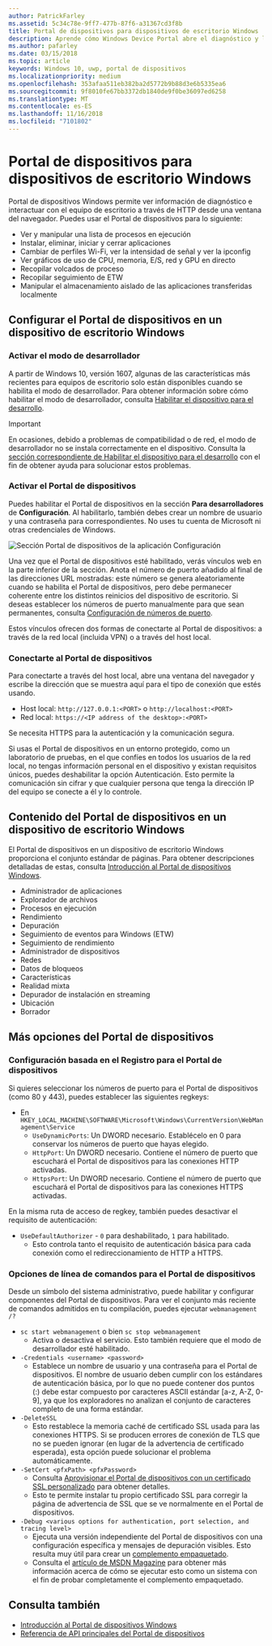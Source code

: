```yaml
---
author: PatrickFarley
ms.assetid: 5c34c78e-9ff7-477b-87f6-a31367cd3f8b
title: Portal de dispositivos para dispositivos de escritorio Windows
description: Aprende cómo Windows Device Portal abre el diagnóstico y la automatización en el escritorio de Windows.
ms.author: pafarley
ms.date: 03/15/2018
ms.topic: article
keywords: Windows 10, uwp, portal de dispositivos
ms.localizationpriority: medium
ms.openlocfilehash: 353afaa511eb382ba2d5772b9b88d3e6b5335ea6
ms.sourcegitcommit: 9f8010fe67bb3372db1840de9f0be36097ed6258
ms.translationtype: MT
ms.contentlocale: es-ES
ms.lasthandoff: 11/16/2018
ms.locfileid: "7101802"
---
```

# <a name="device-portal-for-windows-desktop"></a>Portal de dispositivos para dispositivos de escritorio Windows



Portal de dispositivos Windows permite ver información de diagnóstico e interactuar con el equipo de escritorio a través de HTTP desde una ventana del navegador. Puedes usar el Portal de dispositivos para lo siguiente:
- Ver y manipular una lista de procesos en ejecución
- Instalar, eliminar, iniciar y cerrar aplicaciones
- Cambiar de perfiles Wi-Fi, ver la intensidad de señal y ver la ipconfig
- Ver gráficos de uso de CPU, memoria, E/S, red y GPU en directo
- Recopilar volcados de proceso
- Recopilar seguimiento de ETW 
- Manipular el almacenamiento aislado de las aplicaciones transferidas localmente

## <a name="set-up-device-portal-on-windows-desktop"></a>Configurar el Portal de dispositivos en un dispositivo de escritorio Windows

### <a name="turn-on-developer-mode"></a>Activar el modo de desarrollador

A partir de Windows 10, versión 1607, algunas de las características más recientes para equipos de escritorio solo están disponibles cuando se habilita el modo de desarrollador. Para obtener información sobre cómo habilitar el modo de desarrollador, consulta [Habilitar el dispositivo para el desarrollo](../get-started/enable-your-device-for-development.md).

> [!IMPORTANT]
> En ocasiones, debido a problemas de compatibilidad o de red, el modo de desarrollador no se instala correctamente en el dispositivo. Consulta la [sección correspondiente de Habilitar el dispositivo para el desarrollo](https://docs.microsoft.com/windows/uwp/get-started/enable-your-device-for-development#failure-to-install-developer-mode-package) con el fin de obtener ayuda para solucionar estos problemas.

### <a name="turn-on-device-portal"></a>Activar el Portal de dispositivos

Puedes habilitar el Portal de dispositivos en la sección **Para desarrolladores** de **Configuración**. Al habilitarlo, también debes crear un nombre de usuario y una contraseña para correspondientes. No uses tu cuenta de Microsoft ni otras credenciales de Windows. 

![Sección Portal de dispositivos de la aplicación Configuración](images/device-portal/device-portal-desk-settings.png) 

Una vez que el Portal de dispositivos esté habilitado, verás vínculos web en la parte inferior de la sección. Anota el número de puerto añadido al final de las direcciones URL mostradas: este número se genera aleatoriamente cuando se habilita el Portal de dispositivos, pero debe permanecer coherente entre los distintos reinicios del dispositivo de escritorio. Si deseas establecer los números de puerto manualmente para que sean permanentes, consulta [Configuración de números de puerto](device-portal-desktop.md#setting-port-numbers).

Estos vínculos ofrecen dos formas de conectarte al Portal de dispositivos: a través de la red local (incluida VPN) o a través del host local.

### <a name="connect-to-device-portal"></a>Conectarte al Portal de dispositivos

Para conectarte a través del host local, abre una ventana del navegador y escribe la dirección que se muestra aquí para el tipo de conexión que estés usando.

* Host local: `http://127.0.0.1:<PORT>` o `http://localhost:<PORT>`
* Red local: `https://<IP address of the desktop>:<PORT>`

Se necesita HTTPS para la autenticación y la comunicación segura.

Si usas el Portal de dispositivos en un entorno protegido, como un laboratorio de pruebas, en el que confíes en todos los usuarios de la red local, no tengas información personal en el dispositivo y existan requisitos únicos, puedes deshabilitar la opción Autenticación. Esto permite la comunicación sin cifrar y que cualquier persona que tenga la dirección IP del equipo se conecte a él y lo controle.

## <a name="device-portal-content-on-windows-desktop"></a>Contenido del Portal de dispositivos en un dispositivo de escritorio Windows

El Portal de dispositivos en un dispositivo de escritorio Windows proporciona el conjunto estándar de páginas. Para obtener descripciones detalladas de estas, consulta [Introducción al Portal de dispositivos Windows](device-portal.md).

- Administrador de aplicaciones
- Explorador de archivos
- Procesos en ejecución
- Rendimiento
- Depuración
- Seguimiento de eventos para Windows (ETW)
- Seguimiento de rendimiento
- Administrador de dispositivos
- Redes
- Datos de bloqueos
- Características
- Realidad mixta
- Depurador de instalación en streaming
- Ubicación
- Borrador

## <a name="more-device-portal-options"></a>Más opciones del Portal de dispositivos
### <a name="registry-based-configuration-for-device-portal"></a>Configuración basada en el Registro para el Portal de dispositivos

Si quieres seleccionar los números de puerto para el Portal de dispositivos (como 80 y 443), puedes establecer las siguientes regkeys:

- En `HKEY_LOCAL_MACHINE\SOFTWARE\Microsoft\Windows\CurrentVersion\WebManagement\Service`
    - `UseDynamicPorts`: Un DWORD necesario. Establécelo en 0 para conservar los números de puerto que hayas elegido.
    - `HttpPort`: Un DWORD necesario. Contiene el número de puerto que escuchará el Portal de dispositivos para las conexiones HTTP activadas.    
    - `HttpsPort`: Un DWORD necesario. Contiene el número de puerto que escuchará el Portal de dispositivos para las conexiones HTTPS activadas.
    
En la misma ruta de acceso de regkey, también puedes desactivar el requisito de autenticación:
- `UseDefaultAuthorizer` - `0` para deshabilitado, `1` para habilitado.  
    - Esto controla tanto el requisito de autenticación básica para cada conexión como el redireccionamiento de HTTP a HTTPS.  
    
### <a name="command-line-options-for-device-portal"></a>Opciones de línea de comandos para el Portal de dispositivos
Desde un símbolo del sistema administrativo, puede habilitar y configurar componentes del Portal de dispositivos. Para ver el conjunto más reciente de comandos admitidos en tu compilación, puedes ejecutar `webmanagement /?`

- `sc start webmanagement` o bien `sc stop webmanagement` 
    - Activa o desactiva el servicio. Esto también requiere que el modo de desarrollador esté habilitado. 
- `-Credentials <username> <password>` 
    - Establece un nombre de usuario y una contraseña para el Portal de dispositivos. El nombre de usuario deben cumplir con los estándares de autenticación básica, por lo que no puede contener dos puntos (:) debe estar compuesto por caracteres ASCII estándar [a-z, A-Z, 0-9], ya que los exploradores no analizan el conjunto de caracteres completo de una forma estándar.  
- `-DeleteSSL` 
    - Esto restablece la memoria caché de certificado SSL usada para las conexiones HTTPS. Si se producen errores de conexión de TLS que no se pueden ignorar (en lugar de la advertencia de certificado esperada), esta opción puede solucionar el problema automáticamente. 
- `-SetCert <pfxPath> <pfxPassword>`
    - Consulta [Aprovisionar el Portal de dispositivos con un certificado SSL personalizado](https://docs.microsoft.com/windows/uwp/debug-test-perf/device-portal-ssl) para obtener detalles.  
    - Esto te permite instalar tu propio certificado SSL para corregir la página de advertencia de SSL que se ve normalmente en el Portal de dispositivos. 
- `-Debug <various options for authentication, port selection, and tracing level>`
    - Ejecuta una versión independiente del Portal de dispositivos con una configuración específica y mensajes de depuración visibles. Esto resulta muy útil para crear un [complemento empaquetado](https://docs.microsoft.com/windows/uwp/debug-test-perf/device-portal-plugin). 
    - Consulta el [artículo de MSDN Magazine](https://msdn.microsoft.com/en-us/magazine/mt826332.aspx) para obtener más información acerca de cómo se ejecutar esto como un sistema con el fin de probar completamente el complemento empaquetado.

## <a name="see-also"></a>Consulta también

* [Introducción al Portal de dispositivos Windows](device-portal.md)
* [Referencia de API principales del Portal de dispositivos](https://docs.microsoft.com/windows/uwp/debug-test-perf/device-portal-api-core)
